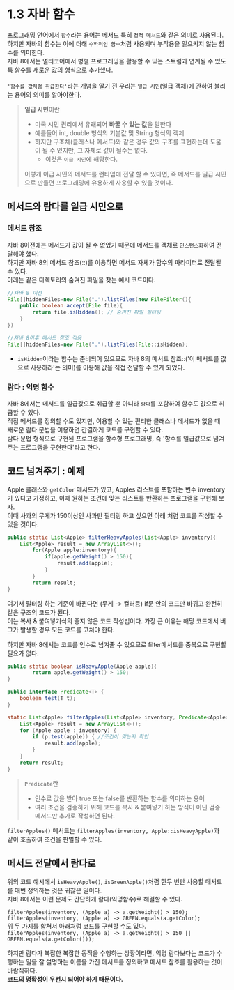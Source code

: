 # 1.3 자바 함수

프로그래밍 언어에서 `함수`라는 용어는 메서드 특히 `정적 메서드`와 같은 의미로 사용된다. 하지만 자바의 함수는 이에 더해 `수학적인 함수`처럼 사용되며 부작용을 일으키지 않는 함수를 의미한다.<br>
자바 8에서는 멀티코어에서 병렬 프로그래밍을 활용할 수 있는 스트림과 연계될 수 있도록 함수를 새로운 값의 형식으로 추가했다.<br>
<br>
`'함수를 값처럼 취급한다'`라는 개념을 알기 전 우리는 `일급 시민`(일급 객체)에 관하여 불리는 용어의 의미를 알아야한다.<br>
> **일급 시민**이란
> - 미국 시민 권리에서 유래되어 **바꿀 수 있는 값**을 말한다
> - 예를들어 int, double 형식의 기본값 및 String 형식의 객체
> - 하지만 구조체(클래스나 메서드)와 같은 경우 값의 구조를 표현하는데 도움이 될 수 있지만, 그 자체로 값이 될수는 없다.
>   - 이것은 `이급 시민`에 해당한다.<br>
>   
> 이렇게 이급 시민의 메서드를 런타임에 전달 할 수 있다면, 즉 메서드를 일급 시민으로 만들면 프로그래밍에 유용하게 사용할 수 있을 것이다.

## 메서드와 람다를 일급 시민으로

### 메서드 참조

자바 8이전에는 메서드가 값이 될 수 없었기 때문에 메서드를 객체로 `인스턴스화`하여 전달해야 했다.<br>
하지만 자바 8의 메서드 참조(::)를 이용하면 메서드 자체가 함수의 파라미터로 전달될 수 있다.<br>
아래는 같은 디렉토리의 숨겨진 파일을 찾는 예시 코드이다.

```java
//자바 8 이전
File[]hiddenFiles=new File(".").listFiles(new FileFilter(){
    public boolean accept(File file){
        return file.isHidden(); // 숨겨진 파일 필터링
    }
})
```

```java
//자바 8이후 메서드 참조 적용
File[]hiddenFiles=new File(".").listFiles(File::isHidden);
```

- `isHidden`이라는 함수는 준비되어 있으므로 자바 8의 메서드 참조::('이 메서드를 값으로 사용하라'는 의미)를 이용해 값을 직접 전달할 수 있게 되었다.

### 람다 : 익명 함수

자바 8에서는 메서드를 일급값으로 취급할 뿐 아니라 `람다`를 포함하여 함수도 값으로 취급할 수 있다.<br>
직접 메서드를 정의할 수도 있지만, 이용할 수 있는 편리한 클래스나 메서드가 없을 때 새로운 람다 문법을 이용하면 간결하게 코드를 구현할 수 있다.<br>
람다 문법 형식으로 구현된 프로그램을 함수형 프로그래밍, 즉 '함수를 일급값으로 넘겨주는 프로그램을 구현한다'라고 한다.

## 코드 넘겨주기 : 예제

Apple 클래스와 `getColor` 메서드가 있고, Apples 리스트를 포함하는 변수 inventory가 있다고 가정하고, 이때 원하는 조건에 맞는 리스트를 반환하는 프로그램을 구현해 보자.<br>
이때 사과의 무게가 150이상인 사과만 필터링 하고 싶으면 아래 처럼 코드를 작성할 수 있을 것이다.

```java
public static List<Apple> filterHeavyApples(List<Apple> inventory){
    List<Apple> result = new ArrayList<>();
        for(Apple apple:inventory){
            if(apple.getWeight() > 150){
                result.add(apple);
            }
        }
        return result;
}
```

여기서 필터링 하는 기준이 바뀐다면 (무게 -> 컬러등) if문 안의 코드만 바뀌고 완전히 같은 구조의 코드가 된다.<br>
이는 복사 & 붙여넣기식의 좋지 않은 코드 작성법이다. 가장 큰 이유는 해당 코드에서 버그가 발생할 경우 모든 코드를 고쳐야 한다.
<br>

하지만 자바 8에서는 코드를 인수로 넘겨줄 수 있으므로 filter메서드를 중복으로 구현할 필요가 없다.

```java
public static boolean isHeavyApple(Apple apple){
        return apple.getWeight() > 150;
}

public interface Predicate<T> {
    boolean test(T t);
}

static List<Apple> filterApples(List<Apple> inventory, Predicate<Apple> p) { //조건 판별 함수가 Predicate 파라미터로 전달
    List<Apple> result = new ArrayList<>();
    for (Apple apple : inventory) {
        if (p.test(apple)) { //조건이 맞는지 확인
            result.add(apple);
        }
    }
    return result;
}
```
>`Predicate`란
> - 인수로 값을 받아 true 또는 false를 반환하는 함수를 의미하는 용어
> - 여러 조건을 검증하기 위해 코드를 복사 & 붙여넣기 하는 방식이 아닌 검증 메서드만 추가로 작성하면 된다.

`filterApples()` 메서드는 `filterApples(inventory, Apple::isHeavyApple)`과 같이 호출하여 조건을 판별할 수 있다.

## 메서드 전달에서 람다로
위의 코드 예시에서 `isHeavyApple()`, `isGreenApple()`처럼 한두 번만 사용할 메서드를 매번 정의하는 것은 귀찮은 일이다.<br>
자바 8에서는 이런 문제도 간단하게 람다(익명함수)로 해결할 수 있다.

`filterApples(inventory, (Apple a) -> a.getWeight() > 150);`<br>
`filterApples(inventory, (Apple a) -> GREEN.equals(a.getColor);`<br>
위 두 가지를 합쳐서 아래처럼 코드를 구현할 수도 있다.<br>
`filterApples(inventory, (Apple a) -> a.getWeight() > 150 || GREEN.equals(a.getColor()));`<br>

하지만 람다가 복잡한 복잡한 동작을 수행하는 상황이라면, 익명 람다보다는 코드가 수행하는 일을 잘 설명하는 이름을 가진 메서드를 정의하고 메서드 참조를 활용하는 것이 바람직하다.<br>
**코드의 명확성이 우선시 되어야 하기 때문이다.**